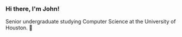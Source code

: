 ### Hi there, I'm John!

Senior undergraduate studying Computer Science at the University of Houston. 🐾
